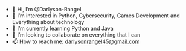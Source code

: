 - 👋 Hi, I’m @Darlyson-Rangel
- 👀 I’m interested in Python, Cybersecurity, Games Development and
  Everything about technology
- 🌱 I’m currently learning Python and Java
- 💞️ I’m looking to collaborate on everything that I can
- 📫 How to reach me: darlysonrangel45@gmail.com

<!---
Darlyson-Rangel/Darlyson-Rangel is a ✨ special ✨ repository because its `README.md` (this file) appears on your GitHub profile.
You can click the Preview link to take a look at your changes.
--->
